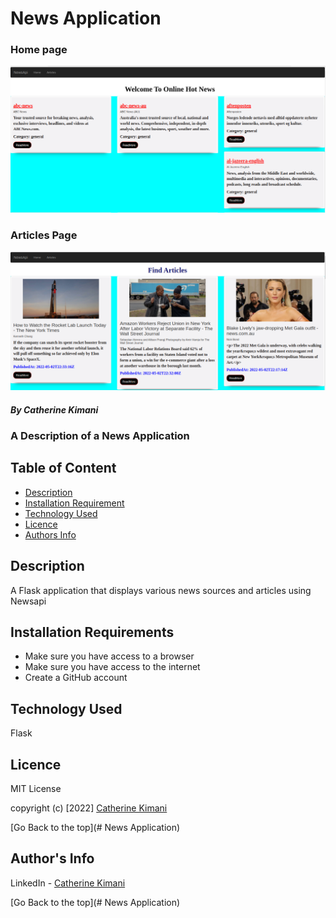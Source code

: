 # News Application

### Home page
![catherine](./app/static/images/home.png)

### Articles Page
![catherine](./app/static/images/articles.png)

##### By Catherine Kimani

### A Description of a News Application

## Table of Content

+ [Description](#description)
+ [Installation Requirement](#Installation)
+ [Technology Used](#technology-used)
+ [Licence](#licence)
+ [Authors Info](#author-Info)

## Description
<p> A Flask application that displays various news sources and articles using Newsapi </p>

## Installation Requirements

* Make sure you have access to a browser
* Make sure you have access to the internet
* Create a GitHub account

## Technology Used

Flask

## Licence

MIT License

copyright (c) [2022] [Catherine Kimani](LICENCE)

[Go Back to the top](# News Application)

## Author's Info

LinkedIn - [Catherine Kimani](https://www.linkedin.comcatherine-kimani-5464ba1b6/)

[Go Back to the top](# News Application)